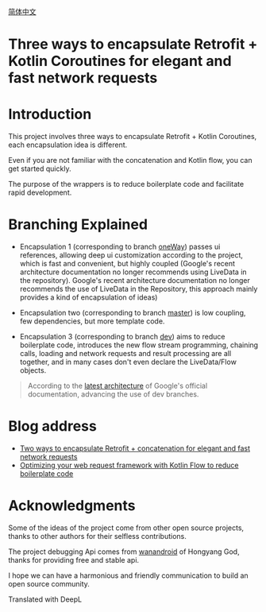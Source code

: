[简体中文](https://github.com/ldlywt/FastJetpack/blob/dev/README-zh-CN.md)

# Three ways to encapsulate Retrofit + Kotlin Coroutines for elegant and fast network requests

# Introduction
This project involves three ways to encapsulate Retrofit + Kotlin Coroutines, each encapsulation idea is different.

Even if you are not familiar with the concatenation and Kotlin flow, you can get started quickly.

The purpose of the wrappers is to reduce boilerplate code and facilitate rapid development.


# Branching Explained

- Encapsulation 1 (corresponding to branch [oneWay](https://github.com/ldlywt/FastJetpack/tree/oneWay)) passes ui references, allowing deep ui customization according to the project, which is fast and convenient, but highly coupled (Google's recent architecture documentation no longer recommends using LiveData in the repository). Google's recent architecture documentation no longer recommends the use of LiveData in the Repository, this approach mainly provides a kind of encapsulation of ideas)

- Encapsulation two (corresponding to branch [master](https://github.com/ldlywt/FastJetpack/tree/master)) is low coupling, few dependencies, but more template code.

- Encapsulation 3 (corresponding to branch [dev](https://github.com/ldlywt/FastJetpack/tree/dev)) aims to reduce boilerplate code, introduces the new flow stream programming, chaining calls, loading and network requests and result processing are all together, and in many cases don't even declare the LiveData/Flow objects.


> According to the [latest architecture](https://developer.android.com/jetpack/guide) of Google's official documentation, advancing the use of dev branches.

# Blog address

- [Two ways to encapsulate Retrofit + concatenation for elegant and fast network requests](https://juejin.cn/post/6993294489125126151) 
- [Optimizing your web request framework with Kotlin Flow to reduce boilerplate code](https://juejin.cn/post/7022823222928211975)

# Acknowledgments
Some of the ideas of the project come from other open source projects, thanks to other authors for their selfless contributions.

The project debugging Api comes from [wanandroid](https://wanandroid.com/) of Hongyang God, thanks for providing free and stable api.

I hope we can have a harmonious and friendly communication to build an open source community.

Translated with DeepL


